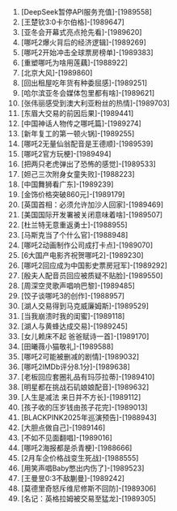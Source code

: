 
1. [DeepSeek暂停API服务充值]-[1989558]
1. [王楚钦3:0卡尔伯格]-[1989647]
1. [亚冬会开幕式亮点抢先看]-[1989620]
1. [哪吒2爆火背后的经济逻辑]-[1989269]
1. [哪吒2开始冲击全球票房榜单]-[1989383]
1. [重塑哪吒为啥用莲藕]-[1988922]
1. [北京大风]-[1989860]
1. [回出租屋吃年货有种委屈感]-[1989251]
1. [哈尔滨亚冬会媒体包里都有啥]-[1989621]
1. [张伟丽感受到澳大利亚粉丝的热情]-[1989703]
1. [东眉大交易的前因后果]-[1989441]
1. [中国神话人物传之哪吒篇]-[1989274]
1. [新年复工的第一顿火锅]-[1989255]
1. [哪吒2无量仙翁配音是王德顺]-[1989539]
1. [哪吒2官方玩梗]-[1989494]
1. [把两只老虎弹出了恐怖的感觉]-[1989533]
1. [妲己三次附身女童失败]-[1988223]
1. [中国舞狮看广东]-[1989239]
1. [金饰价格突破860元]-[1989179]
1. [英国首相：必须允许加沙人回家]-[1989469]
1. [美国国际开发署被关闭意味着啥]-[1989507]
1. [杜兰特无意重返勇士]-[1988955]
1. [马斯克当了个什么官]-[1988948]
1. [哪吒2动画制作公司成打卡点]-[1989070]
1. [6大国产电影齐祝贺哪吒2]-[1989230]
1. [哪吒2回应成为中国影史票房冠军]-[1989292]
1. [殷夫人配音员回应被质疑不贴脸]-[1989550]
1. [周深空灵歌声唱响巴黎]-[1989485]
1. [饺子谈哪吒3的创作]-[1988957]
1. [湖人交易得到马克威廉姆斯]-[1989529]
1. [当我崩溃时我的闺蜜]-[1989118]
1. [湖人与黄蜂达成交易]-[1989245]
1. [女儿赖床不起 爸爸赋诗一首]-[1989170]
1. [田曦薇小猫敬礼]-[1989588]
1. [哪吒2可能被删减的剧情]-[1989032]
1. [哪吒2IMDb评分8.1分]-[1989638]
1. [老板回应套圈礼品有玛莎拉蒂]-[1989410]
1. [明星都在挑战石矶娘娘配音]-[1989632]
1. [人生是减法 来日并不方长]-[1989112]
1. [孩子收的压岁钱由孩子花完]-[1989013]
1. [BLACKPINK2025年巡演预告]-[1988943]
1. [大胆点做自己]-[1989146]
1. [不如不见面翻唱]-[1989016]
1. [哪吒2海报都是杀青梗]-[1988666]
1. [2月车企价格战变生死战]-[1988555]
1. [用笑声唱Baby憋出内伤了]-[1989523]
1. [王曼昱0:3不敌蒯曼]-[1989242]
1. [莫德里奇怒斥维尼修斯不回防]-[1989306]
1. [名记：英格拉姆被交易至猛龙]-[1989305]